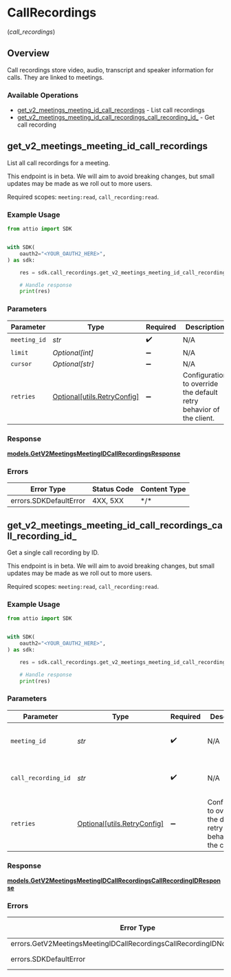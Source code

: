 # CallRecordings
(*call_recordings*)

## Overview

Call recordings store video, audio, transcript and speaker information for calls. They are linked to meetings.

### Available Operations

* [get_v2_meetings_meeting_id_call_recordings](#get_v2_meetings_meeting_id_call_recordings) - List call recordings
* [get_v2_meetings_meeting_id_call_recordings_call_recording_id_](#get_v2_meetings_meeting_id_call_recordings_call_recording_id_) - Get call recording

## get_v2_meetings_meeting_id_call_recordings

List all call recordings for a meeting.

This endpoint is in beta. We will aim to avoid breaking changes, but small updates may be made as we roll out to more users.

Required scopes: `meeting:read`, `call_recording:read`.

### Example Usage

<!-- UsageSnippet language="python" operationID="get_/v2/meetings/{meeting_id}/call_recordings" method="get" path="/v2/meetings/{meeting_id}/call_recordings" -->
```python
from attio import SDK


with SDK(
    oauth2="<YOUR_OAUTH2_HERE>",
) as sdk:

    res = sdk.call_recordings.get_v2_meetings_meeting_id_call_recordings(meeting_id="cb59ab17-ad15-460c-a126-0715617c0853", limit=50, cursor="eyJkZXNjcmlwdGlvbiI6ICJ0aGlzIGlzIGEgY3Vyc29yIn0=.eM56CGbqZ6G1NHiJchTIkH4vKDr")

    # Handle response
    print(res)

```

### Parameters

| Parameter                                                                    | Type                                                                         | Required                                                                     | Description                                                                  | Example                                                                      |
| ---------------------------------------------------------------------------- | ---------------------------------------------------------------------------- | ---------------------------------------------------------------------------- | ---------------------------------------------------------------------------- | ---------------------------------------------------------------------------- |
| `meeting_id`                                                                 | *str*                                                                        | :heavy_check_mark:                                                           | N/A                                                                          | cb59ab17-ad15-460c-a126-0715617c0853                                         |
| `limit`                                                                      | *Optional[int]*                                                              | :heavy_minus_sign:                                                           | N/A                                                                          | 50                                                                           |
| `cursor`                                                                     | *Optional[str]*                                                              | :heavy_minus_sign:                                                           | N/A                                                                          | eyJkZXNjcmlwdGlvbiI6ICJ0aGlzIGlzIGEgY3Vyc29yIn0=.eM56CGbqZ6G1NHiJchTIkH4vKDr |
| `retries`                                                                    | [Optional[utils.RetryConfig]](../../models/utils/retryconfig.md)             | :heavy_minus_sign:                                                           | Configuration to override the default retry behavior of the client.          |                                                                              |

### Response

**[models.GetV2MeetingsMeetingIDCallRecordingsResponse](../../models/getv2meetingsmeetingidcallrecordingsresponse.md)**

### Errors

| Error Type             | Status Code            | Content Type           |
| ---------------------- | ---------------------- | ---------------------- |
| errors.SDKDefaultError | 4XX, 5XX               | \*/\*                  |

## get_v2_meetings_meeting_id_call_recordings_call_recording_id_

Get a single call recording by ID.

This endpoint is in beta. We will aim to avoid breaking changes, but small updates may be made as we roll out to more users.

Required scopes: `meeting:read`, `call_recording:read`.

### Example Usage

<!-- UsageSnippet language="python" operationID="get_/v2/meetings/{meeting_id}/call_recordings/{call_recording_id}" method="get" path="/v2/meetings/{meeting_id}/call_recordings/{call_recording_id}" -->
```python
from attio import SDK


with SDK(
    oauth2="<YOUR_OAUTH2_HERE>",
) as sdk:

    res = sdk.call_recordings.get_v2_meetings_meeting_id_call_recordings_call_recording_id_(meeting_id="cb59ab17-ad15-460c-a126-0715617c0853", call_recording_id="e8f2a3b7-9b4d-4c5e-8a1f-3d7b2c5e8f9a")

    # Handle response
    print(res)

```

### Parameters

| Parameter                                                           | Type                                                                | Required                                                            | Description                                                         | Example                                                             |
| ------------------------------------------------------------------- | ------------------------------------------------------------------- | ------------------------------------------------------------------- | ------------------------------------------------------------------- | ------------------------------------------------------------------- |
| `meeting_id`                                                        | *str*                                                               | :heavy_check_mark:                                                  | N/A                                                                 | cb59ab17-ad15-460c-a126-0715617c0853                                |
| `call_recording_id`                                                 | *str*                                                               | :heavy_check_mark:                                                  | N/A                                                                 | e8f2a3b7-9b4d-4c5e-8a1f-3d7b2c5e8f9a                                |
| `retries`                                                           | [Optional[utils.RetryConfig]](../../models/utils/retryconfig.md)    | :heavy_minus_sign:                                                  | Configuration to override the default retry behavior of the client. |                                                                     |

### Response

**[models.GetV2MeetingsMeetingIDCallRecordingsCallRecordingIDResponse](../../models/getv2meetingsmeetingidcallrecordingscallrecordingidresponse.md)**

### Errors

| Error Type                                                              | Status Code                                                             | Content Type                                                            |
| ----------------------------------------------------------------------- | ----------------------------------------------------------------------- | ----------------------------------------------------------------------- |
| errors.GetV2MeetingsMeetingIDCallRecordingsCallRecordingIDNotFoundError | 404                                                                     | application/json                                                        |
| errors.SDKDefaultError                                                  | 4XX, 5XX                                                                | \*/\*                                                                   |
